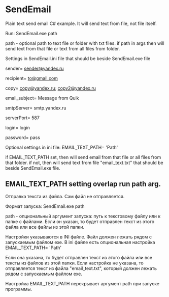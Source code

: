 # SendEmail

Plain text send email C# example. It will send text from file, not file itself.

Run:
SendEmail.exe path

path - optional path to text file or folder with txt files.
if path in args then will send text from that file or text from all files from folder.

Settings in SendEmail.ini file that should be beside SendEmail.exe file

sender= sender@yandex.ru

recipient= to@gmail.com

copy= copy@yandex.ru; copy2@yandex.ru

email_subject= Message from Quik

smtpServer= smtp.yandex.ru

serverPort= 587

login= login

password= pass

Optional settings in ini file:
EMAIL_TEXT_PATH= 'Path'

if EMAIL_TEXT_PATH set, then will send email from that file or all files from that folder.
if not, then will send text from file "email_text.txt" that should be beside SendEmail.exe file.

EMAIL_TEXT_PATH setting overlap run path arg.
--------------------------------
Отправка текста из файла. Сам файл не отправляется.

Формат запуска:
SendEmail.exe path

path - опциональный аргумент запуска: путь к текстовому файлу или к папке с файлами. Если он указан, то будет отправлен текст из этого файла или все файлы из этой папки.

Настройки указываются в INI файле. Файл должен лежать рядом с запускаемым файлом exe.
В ini файле есть опциональная настройка
EMAIL_TEXT_PATH= 'Path'

Если она указана, то будет отправлен текст из этого файла или все тексты из файлов из этой папки.
Если настройка не указана, то отправляется текст из файла "email_text.txt", который должен лежать рядом с запускаемым файлом exe.

Настройка EMAIL_TEXT_PATH перекрывает аргумент path при запуске программы.
